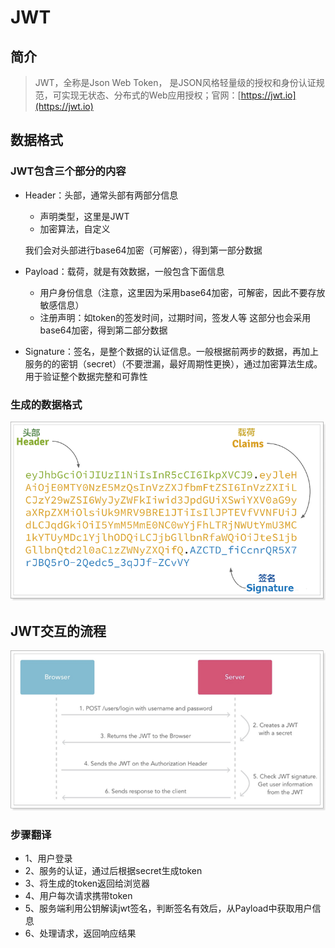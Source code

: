 # JWT

## 简介

>JWT，全称是Json Web Token， 是JSON风格轻量级的授权和身份认证规范，可实现无状态、分布式的Web应用授权；官网：[https://jwt.io](https://jwt.io)

## 数据格式

### JWT包含三个部分的内容

* Header：头部，通常头部有两部分信息
  * 声明类型，这里是JWT
  * 加密算法，自定义
  
  我们会对头部进行base64加密（可解密），得到第一部分数据

* Payload：载荷，就是有效数据，一般包含下面信息
  * 用户身份信息（注意，这里因为采用base64加密，可解密，因此不要存放敏感信息）
  * 注册声明：如token的签发时间，过期时间，签发人等
这部分也会采用base64加密，得到第二部分数据
* Signature：签名，是整个数据的认证信息。一般根据前两步的数据，再加上服务的的密钥（secret）（不要泄漏，最好周期性更换），通过加密算法生成。用于验证整个数据完整和可靠性

### 生成的数据格式

![生成的数据格式](1527322512370.png)

## JWT交互的流程

![JWT交互的流程](1527305891424.png)

### 步骤翻译

* 1、用户登录
* 2、服务的认证，通过后根据secret生成token
* 3、将生成的token返回给浏览器
* 4、用户每次请求携带token
* 5、服务端利用公钥解读jwt签名，判断签名有效后，从Payload中获取用户信息
* 6、处理请求，返回响应结果

